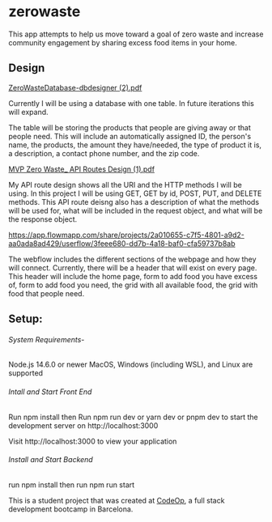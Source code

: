 

# zerowaste
This app attempts to help us move toward a goal of zero waste and increase community engagement by sharing excess food items in your home.

## Design 
[ZeroWasteDatabase-dbdesigner (2).pdf](https://github.com/goldet/zero-waste/files/10614027/ZeroWasteDatabase-dbdesigner.2.pdf)


Currently I will be using a database with one table. In future iterations this will expand. 

The table will be storing the products that people are giving away or that people need. This will include an automatically assigned ID, the person's name, the products, the amount they have/needed, the type of product it is, a description, a contact phone number, and the zip code.


[MVP Zero Waste_ API Routes Design (1).pdf](https://github.com/goldet/zerowaste/files/10433415/MVP.Zero.Waste_.API.Routes.Design.1.pdf)

My API route design shows all the URI and the HTTP methods I will be using. In this project I will be using GET, GET by id, POST, PUT, and DELETE methods. This API route deisng also has a description of what the methods will be used for, what will be included in the request object, and what will be the response object. 
 
https://app.flowmapp.com/share/projects/2a010655-c7f5-4801-a9d2-aa0ada8ad429/userflow/3feee680-dd7b-4a18-baf0-cfa59737b8ab
 
The webflow includes the different sections of the webpage and how they will connect. Currently, there will be a header that will exist on every page. This header will include the home page, form to add food you have excess of, form to add food you need, the grid with all available food, the grid with food that people need. 


## Setup:

###### System Requirements-
Node.js 14.6.0 or newer
MacOS, Windows (including WSL), and Linux are supported

###### Intall and Start Front End

Run npm install then Run npm run dev or yarn dev or pnpm dev to start the development server on http://localhost:3000

Visit http://localhost:3000 to view your application

###### Install and Start Backend

run npm install then run npm run start


This is a student project that was created at [CodeOp](http://codeop.tech), a full stack development bootcamp in Barcelona.
